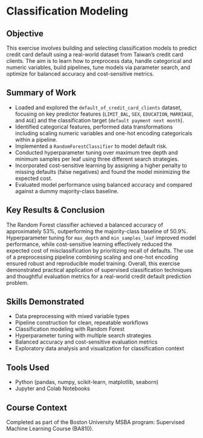 # Classification Modeling

## Objective

This exercise involves building and selecting classification models to predict credit card default using a real-world dataset from Taiwan’s credit card clients. The aim is to learn how to preprocess data, handle categorical and numeric variables, build pipelines, tune models via parameter search, and optimize for balanced accuracy and cost-sensitive metrics.

## Summary of Work

- Loaded and explored the `default_of_credit_card_clients` dataset, focusing on key predictor features (`LIMIT_BAL`, `SEX`, `EDUCATION`, `MARRIAGE`, and `AGE`) and the classification target (`default payment next month`).
- Identified categorical features, performed data transformations including scaling numeric variables and one-hot encoding categoricals within a pipeline.
- Implemented a `RandomForestClassifier` to model default risk.
- Conducted hyperparameter tuning over maximum tree depth and minimum samples per leaf using three different search strategies.
- Incorporated cost-sensitive learning by assigning a higher penalty to missing defaults (false negatives) and found the model minimizing the expected cost.
- Evaluated model performance using balanced accuracy and compared against a dummy majority-class baseline.

## Key Results & Conclusion

The Random Forest classifier achieved a balanced accuracy of approximately 53%, outperforming the majority-class baseline of 50.9%. Hyperparameter tuning for `max_depth` and `min_samples_leaf` improved model performance, while cost-sensitive learning effectively reduced the expected cost of misclassification by prioritizing recall of defaults. The use of a preprocessing pipeline combining scaling and one-hot encoding ensured robust and reproducible model training. Overall, this exercise demonstrated practical application of supervised classification techniques and thoughtful evaluation metrics for a real-world credit default prediction problem.

## Skills Demonstrated

- Data preprocessing with mixed variable types  
- Pipeline construction for clean, repeatable workflows  
- Classification modeling with Random Forest  
- Hyperparameter tuning with multiple search strategies  
- Balanced accuracy and cost-sensitive evaluation metrics  
- Exploratory data analysis and visualization for classification context  

## Tools Used

- Python (pandas, numpy, scikit-learn, matplotlib, seaborn)  
- Jupyter and Colab Notebooks  

## Course Context

Completed as part of the Boston University MSBA program: Supervised Machine Learning Course (BA810).
